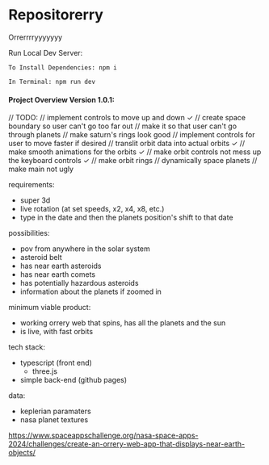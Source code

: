 # Repositorerry
Orrerrrryyyyyyy

Run Local Dev Server:
    
    To Install Dependencies: npm i
    
    In Terminal: npm run dev



#### Project Overview Version 1.0.1:

// TODO:
// implement controls to move up and down ✓
// create space boundary so user can't go too far out
// make it so that user can't go through planets
// make saturn's rings look good
// implement controls for user to move faster if desired
// translit orbit data into actual orbits ✓
// make smooth animations for the orbits ✓
// make orbit controls not mess up the keyboard controls ✓
// make orbit rings
// dynamically space planets
// make main not ugly

requirements:
- super 3d
- live rotation (at set speeds, x2, x4, x8, etc.)
- type in the date and then the planets position's shift to that date

possibilities:
- pov from anywhere in the solar system
- asteroid belt
- has near earth asteroids
- has near earth comets
- has potentially hazardous asteroids
- information about the planets if zoomed in

minimum viable product:
- working orrery web that spins, has all the planets and the sun
- is live, with fast orbits

tech stack:
- typescript (front end)
    - three.js
- simple back-end (github pages)

data:
- keplerian paramaters
- nasa planet textures


https://www.spaceappschallenge.org/nasa-space-apps-2024/challenges/create-an-orrery-web-app-that-displays-near-earth-objects/
